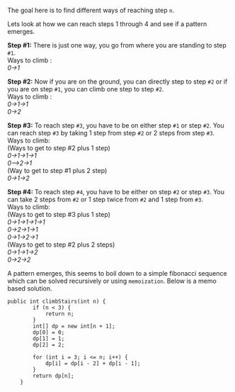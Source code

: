 The goal here is to find different ways of reaching step `n`.

Lets look at how we can reach steps 1 through 4 and see if a pattern emerges.

**Step #1:** There is just one way, you go from where you are standing to step `#1`. \
Ways to climb : \
*0->1*

**Step #2:** Now if you are on the ground, you can directly step to step `#2` or if you are on step `#1`, you can climb one step to step `#2`. \
Ways to climb : \
*0->1->1 \
0->2*

**Step #3:** To reach step `#3`, you have to be on either step `#1` or step `#2`. You can reach step `#3` by taking 1 step from step `#2` or 2 steps from step `#3`. \
Ways to climb: \
(Ways to get to step #2 plus 1 step) \
*0->1->1->1 \
0-->2->1* \
(Way to get to step #1 plus 2 step) \
*0->1->2*

**Step #4:** To reach step `#4`, you have to be either on step `#2` or step `#3`. You can take 2 steps from `#2` or 1 step twice from `#2` and 1 step from `#3`. \
Ways to climb: \
(Ways to get to step #3 plus 1 step) \
*0->1->1->1->1 \
0->2->1->1 \
0->1->2->1* \
(Ways to get to step #2 plus 2 steps) \
*0->1->1->2 \
0->2->2*

A pattern emerges, this seems to boil down to a simple fibonacci sequence which can be solved recursively or using `memoization`. Below is a memo based solution.
```
public int climbStairs(int n) {
        if (n < 3) {
            return n;
        }
        int[] dp = new int[n + 1];
        dp[0] = 0;
        dp[1] = 1;
        dp[2] = 2;

        for (int i = 3; i <= n; i++) {
            dp[i] = dp[i - 2] + dp[i - 1];
        }
        return dp[n];
    }
```